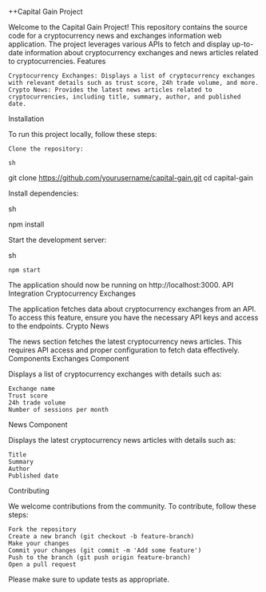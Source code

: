 ++Capital Gain Project

Welcome to the Capital Gain Project! This repository contains the source code for a cryptocurrency news and exchanges information web application. The project leverages various APIs to fetch and display up-to-date information about cryptocurrency exchanges and news articles related to cryptocurrencies.
Features

    Cryptocurrency Exchanges: Displays a list of cryptocurrency exchanges with relevant details such as trust score, 24h trade volume, and more.
    Crypto News: Provides the latest news articles related to cryptocurrencies, including title, summary, author, and published date.

Installation

To run this project locally, follow these steps:

    Clone the repository:

    sh

git clone https://github.com/yourusername/capital-gain.git
cd capital-gain

Install dependencies:

sh

npm install

Start the development server:

sh

    npm start

The application should now be running on http://localhost:3000.
API Integration
Cryptocurrency Exchanges

The application fetches data about cryptocurrency exchanges from an API. To access this feature, ensure you have the necessary API keys and access to the endpoints.
Crypto News

The news section fetches the latest cryptocurrency news articles. This requires API access and proper configuration to fetch data effectively.
Components
Exchanges Component

Displays a list of cryptocurrency exchanges with details such as:

    Exchange name
    Trust score
    24h trade volume
    Number of sessions per month

News Component

Displays the latest cryptocurrency news articles with details such as:

    Title
    Summary
    Author
    Published date

Contributing

We welcome contributions from the community. To contribute, follow these steps:

    Fork the repository
    Create a new branch (git checkout -b feature-branch)
    Make your changes
    Commit your changes (git commit -m 'Add some feature')
    Push to the branch (git push origin feature-branch)
    Open a pull request

Please make sure to update tests as appropriate.
